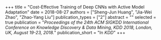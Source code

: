 +++
title = "Cost-Effective Training of Deep CNNs with Active Model Adaptation"
date = 2018-08-27
authors = ["Sheng-Jun Huang", "Jia-Wei Zhao", "Zhao-Yang Liu"]
publication_types = ["2"]
abstract = ""
selected = true
publication = "*Proceedings of the 24th ACM SIGKDD International Conference on Knowledge Discovery & Data Mining, KDD 2018, London, UK, August 19-23, 2018.*"
publication_short = "In *KDD*"
+++

